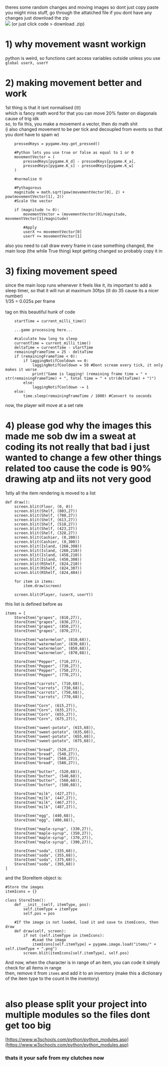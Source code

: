 theres some random changes and moving images so dont just copy paste you might miss stuff, go through the attatched file if you dont have any changes just download the zip<br/>
[<img src="https://github.com/cakeGit/random-additional/blob/e41af287944c9187aeb5a8e946b367f063e6c89e/download-free-.png"/>](https://github.com/cakeGit/super-marked-dash/archive/refs/heads/main.zip) (or just click code > download .zip)

# 1) why movement wasnt workign
python is weird, so functions cant access variables outside unless you use<br/>
`global userX, userY`
# 2) making movement better and work
1st thing is that it isnt normalised (🤓)<br/>
which is fancy math word for that you can move 20% faster on diagonals cause of trig idk<br/>
so, to fix this, you make a movement a vector, then do math shit<br/>
(i also changed movement to be per tick and decoupled from events so that you dont have to spam w)<br/>
```
    pressedKeys = pygame.key.get_pressed()

    #Python lets you use true or false as equal to 1 or 0
    movementVector = (
        pressedKeys[pygame.K_d] - pressedKeys[pygame.K_a],
        pressedKeys[pygame.K_s] - pressedKeys[pygame.K_w]
    )

    #normalise 🤓

    #Pythagorous
    magnitude = math.sqrt(pow(movementVector[0], 2) + pow(movementVector[1], 2))
    #Scale the vector

    if (magnitude != 0):
        movementVector = (movementVector[0]/magnitude, movementVector[1]/magnitude)

        #Apply
        userX += movementVector[0]
        userY += movementVector[1]
```

also you need to call draw every frame in case something changed, the main loop (the while True thing) kept getting changed so probably copy it in
# 3) fixing movement speed
since the main loop runs whenever it feels like it, its important to add a sleep timer, so that it will run at maximum 30fps (ill do 35 cause its a nicer number)<br/>
1/35 = 0.025s per frame<br/>
<br/>
tag on this beautiful hunk of code
```
    startTime = current_milli_time()

    ...game processing here...

    #calculate how long to sleep
    currentTime = current_milli_time()
    deltaTime = currentTime - startTime
    remainingFrameTime = 25 - deltaTime
    if (remainingFrameTime < 0):
        if laggingNotifCooldown == 0:
            laggingNotifCooldown = 50 #Dont scream every tick, it only makes it worse
            print("Game is lagging! (remaining frame time = " + str(remainingFrameTime) + ", total time = " + str(deltaTime) + ")")
        else:
            laggingNotifCooldown -= 1
    else:
        time.sleep(remainingFrameTime / 1000) #Convert to seconds
```

now, the player will move at a set rate
# 4) please god why the images this made me sob dw im a sweat at coding its not really that bad i just wanted to change a few other things related too cause the code is 90% drawing atp and iits not very good
1stly all the item rendering is moved to a list
```
def draw():
    screen.blit(Floor, (0, 0))
    screen.blit(Shelf, (803,27))
    screen.blit(Shelf, (708,27))
    screen.blit(Shelf, (613,27))
    screen.blit(Shelf, (518,27))
    screen.blit(Shelf, (423,27))
    screen.blit(Shelf, (328,27))
    screen.blit(Cashier, (0,200))
    screen.blit(Cashier, (0,300))
    screen.blit(Island, (260,308))
    screen.blit(Island, (260,210))
    screen.blit(Island, (450,210))
    screen.blit(Island, (450,308))
    screen.blit(RShelf, (824,210))
    screen.blit(RShelf, (824,307))
    screen.blit(RShelf, (824,404))

    for item in items:
        item.draw(screen)

    screen.blit(Player, (userX, userY))
```
this list is defined before as 
```
items = [
    StoreItem("grapes", (810,27)),
    StoreItem("grapes", (830,27)),
    StoreItem("grapes", (850,27)),
    StoreItem("grapes", (870,27)),

    StoreItem("watermelon", (810,68)),
    StoreItem("watermelon", (830,68)),
    StoreItem("watermelon", (850,68)),
    StoreItem("watermelon", (870,68)),

    StoreItem("Pepper", (710,27)),
    StoreItem("Pepper", (730,27)),
    StoreItem("Pepper", (750,27)),
    StoreItem("Pepper", (770,27)),

    StoreItem("carrots", (710,68)),
    StoreItem("carrots", (730,68)),
    StoreItem("carrots", (750,68)),
    StoreItem("carrots", (770,68)),

    StoreItem("Corn", (615,27)),
    StoreItem("Corn", (635,27)),
    StoreItem("Corn", (655,27)),
    StoreItem("Corn", (675,27)),

    StoreItem("sweet-potato", (615,68)),
    StoreItem("sweet-potato", (635,68)),
    StoreItem("sweet-potato", (655,68)),
    StoreItem("sweet-potato", (675,68)),

    StoreItem("bread", (520,27)),
    StoreItem("bread", (540,27)),
    StoreItem("bread", (560,27)),
    StoreItem("bread", (580,27)),

    StoreItem("butter", (520,68)),
    StoreItem("butter", (540,68)),
    StoreItem("butter", (560,68)),
    StoreItem("butter", (580,68)),

    StoreItem("milk", (427,27)),
    StoreItem("milk", (447,27)),
    StoreItem("milk", (467,27)),
    StoreItem("milk", (487,27)),

    StoreItem("egg", (440,68)),
    StoreItem("egg", (480,68)),

    StoreItem("maple-syrup", (330,27)),
    StoreItem("maple-syrup", (350,27)),
    StoreItem("maple-syrup", (370,27)),
    StoreItem("maple-syrup", (390,27)),

    StoreItem("soda", (335,68)),
    StoreItem("soda", (355,68)),
    StoreItem("soda", (375,68)),
    StoreItem("soda", (395,68))
]
```
and the StoreItem object is:
```
#Store the images
itemIcons = {}

class StoreItem():
    def __init__(self, itemType, pos):
        self.itemType = itemType
        self.pos = pos

    #If the image is not loaded, load it and save to itemIcons, then draw
    def draw(self, screen):
        if not (self.itemType in itemIcons):
            #Load the image
            itemIcons[self.itemType] = pygame.image.load("items/" + self.itemType + ".png")
        screen.blit(itemIcons[self.itemType], self.pos)
```
And now, when the character is in range of an item, you can code it simply check for all items in range<br/>
then, remove it from `items` and add it to an inventory (make this a dictionary of the item type to the count in the inventory)<br/>
<br/>
# also please split your project into multiple modules so the files dont get too big
[https://www.w3schools.com/python/python_modules.asp](https://www.w3schools.com/python/python_modules.asp)

### thats it your safe from my clutches now

